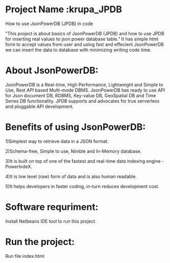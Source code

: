 # Project Name :krupa_JPDB
How to use JsonPowerDB (JPDB) in code

"This project is about basics of JsonPowerDB (JPDB) and how to use JPDB for inserting real values to json power database table."
It has simple html form to accept values from user and using fast and effecient JsonPowerDB we can insert the data to database with minimizing writing code time.

# About JsonPowerDB:
JsonPowerDB is a Real-time, High Performance, Lightweight and Simple to Use, Rest API based Multi-mode DBMS. JsonPowerDB has ready to use API for Json document 
DB, RDBMS, Key-value DB, GeoSpatial DB and Time Series DB functionality. JPDB supports and advocates for true serverless and pluggable API development.

# Benefits of using JsonPowerDB:

1)Simplest way to retrieve data in a JSON format.

2)Schema-free, Simple to use, Nimble and In-Memory database.

3)It is built on top of one of the fastest and real-time data indexing engine - PowerIndeX.

4)It is low level (raw) form of data and is also human readable.

5)It helps developers in faster coding, in-turn reduces development cost.

# Software requriment:
Install  Netbeans IDE tool to run this project

# Run the project:
Run file index.html
